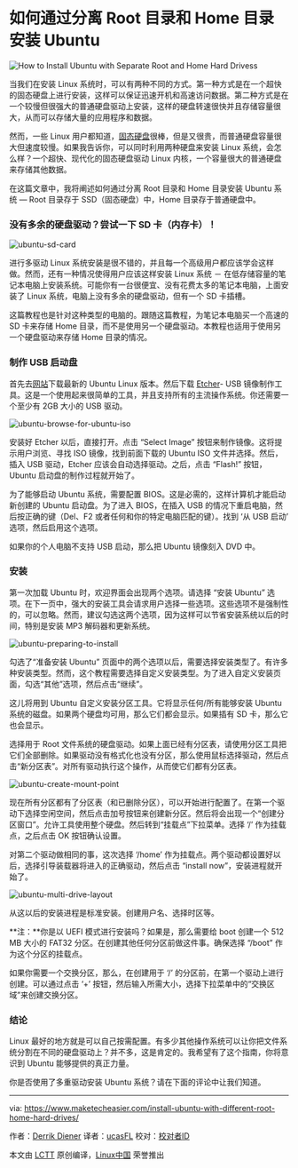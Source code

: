 
如何通过分离 Root 目录和 Home 目录安装 Ubuntu
============================================================


![](https://maketecheasier-2d0f.kxcdn.com/assets/uploads/2017/02/ubuntu-feature-image.jpg "How to Install Ubuntu with Separate Root and Home Hard Drivess")

当我们在安装 Linux 系统时，可以有两种不同的方式。第一种方式是在一个超快的固态硬盘上进行安装，这样可以保证迅速开机和高速访问数据。第二种方式是在一个较慢但很强大的普通硬盘驱动上安装，这样的硬盘转速很快并且存储容量很大，从而可以存储大量的应用程序和数据。

然而，一些 Linux 用户都知道，[固态硬盘][10]很棒，但是又很贵，而普通硬盘容量很大但速度较慢。如果我告诉你，可以同时利用两种硬盘来安装 Linux 系统，会怎么样？一个超快、现代化的固态硬盘驱动 Linux 内核，一个容量很大的普通硬盘来存储其他数据。

在这篇文章中，我将阐述如何通过分离 Root 目录和 Home 目录安装 Ubuntu 系统 — Root 目录存于 SSD（固态硬盘）中，Home 目录存于普通硬盘中。

### 没有多余的硬盘驱动？尝试一下 SD 卡（内存卡）！

 ![ubuntu-sd-card](https://maketecheasier-2d0f.kxcdn.com/assets/uploads/2017/02/ubuntu-sd-card.jpg "ubuntu-sd-card")

进行多驱动 Linux 系统安装是很不错的，并且每一个高级用户都应该学会这样做。然而，还有一种情况使得用户应该这样安装 Linux 系统 － 在低存储容量的笔记本电脑上安装系统。可能你有一台很便宜、没有花费太多的笔记本电脑，上面安装了 Linux 系统，电脑上没有多余的硬盘驱动，但有一个 SD 卡插槽。

这篇教程也是针对这种类型的电脑的。跟随这篇教程，为笔记本电脑买一个高速的 SD 卡来存储 Home 目录，而不是使用另一个硬盘驱动。本教程也适用于使用另一个硬盘驱动来存储 Home 目录的情况。

### 制作 USB 启动盘

首先去[网站][11]下载最新的 Ubuntu Linux 版本。然后下载 [Etcher][12]- USB 镜像制作工具。这是一个使用起来很简单的工具，并且支持所有的主流操作系统。你还需要一个至少有 2GB 大小的 USB 驱动。

 ![ubuntu-browse-for-ubuntu-iso](https://maketecheasier-2d0f.kxcdn.com/assets/uploads/2017/02/ubuntu-browse-for-ubuntu-iso.jpg "ubuntu-browse-for-ubuntu-iso")

安装好 Etcher 以后，直接打开。点击 “Select Image” 按钮来制作镜像。这将提示用户浏览、寻找 ISO 镜像，找到前面下载的 Ubuntu ISO 文件并选择。然后，插入 USB 驱动，Etcher 应该会自动选择驱动。之后，点击 “Flash!” 按钮，Ubuntu 启动盘的制作过程就开始了。 

为了能够启动 Ubuntu 系统，需要配置 BIOS。这是必需的，这样计算机才能启动新创建的 Ubuntu 启动盘。为了进入 BIOS，在插入 USB 的情况下重启电脑，然后按正确的键（Del、F2 或者任何和你的特定电脑匹配的键）。找到 ‘从 USB 启动’ 选项，然后启用这个选项。

如果你的个人电脑不支持 USB 启动，那么把 Ubuntu 镜像刻入 DVD 中。

### 安装

第一次加载 Ubuntu 时，欢迎界面会出现两个选项。请选择 “安装 Ubuntu” 选项。在下一页中，强大的安装工具会请求用户选择一些选项。这些选项不是强制性的，可以忽略。然而，建议勾选这两个选项，因为这样可以节省安装系统以后的时间，特别是安装 MP3 解码器和更新系统。

 ![ubuntu-preparing-to-install](https://maketecheasier-2d0f.kxcdn.com/assets/uploads/2017/02/ubuntu-preparing-to-install.jpg "ubuntu-preparing-to-install")

勾选了“准备安装 Ubuntu” 页面中的两个选项以后，需要选择安装类型了。有许多种安装类型。然而，这个教程需要选择自定义安装类型。为了进入自定义安装页面，勾选“其他”选项，然后点击“继续”。

这儿将用到 Ubuntu 自定义安装分区工具。它将显示任何/所有能够安装 Ubuntu 系统的磁盘。如果两个硬盘均可用，那么它们都会显示。如果插有 SD 卡，那么它也会显示。

选择用于 Root 文件系统的硬盘驱动。如果上面已经有分区表，请使用分区工具把它们全部删除。如果驱动没有格式化也没有分区，那么使用鼠标选择驱动，然后点击“新分区表”。对所有驱动执行这个操作，从而使它们都有分区表。

 ![ubuntu-create-mount-point](https://maketecheasier-2d0f.kxcdn.com/assets/uploads/2017/02/ubuntu-create-mount-point.jpg "ubuntu-create-mount-point")

现在所有分区都有了分区表（和已删除分区），可以开始进行配置了。在第一个驱动下选择空闲空间，然后点击加号按钮来创建新分区。然后将会出现一个“创建分区窗口”。允许工具使用整个硬盘。然后转到“挂载点”下拉菜单。选择 ‘/’ 作为挂载点，之后点击 OK 按钮确认设置。

对第二个驱动做相同的事，这次选择 ‘/home’ 作为挂载点。两个驱动都设置好以后，选择引导装载器将进入的正确驱动，然后点击 “install now”，安装进程就开始了。

 ![ubuntu-multi-drive-layout](https://maketecheasier-2d0f.kxcdn.com/assets/uploads/2017/02/ubuntu-multi-drive-layout.jpg "ubuntu-multi-drive-layout")

从这以后的安装进程是标准安装。创建用户名、选择时区等。

**注：**你是以 UEFI 模式进行安装吗？如果是，那么需要给 boot 创建一个 512 MB 大小的 FAT32 分区。在创建其他任何分区前做这件事。确保选择 “/boot” 作为这个分区的挂载点。

如果你需要一个交换分区，那么，在创建用于 ‘/’ 的分区前，在第一个驱动上进行创建。可以通过点击 ‘+’ 按钮，然后输入所需大小，选择下拉菜单中的“交换区域”来创建交换分区。

### 结论

Linux 最好的地方就是可以自己按需配置。有多少其他操作系统可以让你把文件系统分割在不同的硬盘驱动上？并不多，这是肯定的。我希望有了这个指南，你将意识到 Ubuntu 能够提供的真正力量。

你是否使用了多重驱动安装 Ubuntu 系统？请在下面的评论中让我们知道。

--------------------------------------------------------------------------------

via: https://www.maketecheasier.com/install-ubuntu-with-different-root-home-hard-drives/

作者：[Derrik Diener][a]
译者：[ucasFL](https://github.com/ucasFL)
校对：[校对者ID](https://github.com/校对者ID)

本文由 [LCTT](https://github.com/LCTT/TranslateProject) 原创编译，[Linux中国](https://linux.cn/) 荣誉推出

[a]:https://www.maketecheasier.com/author/derrikdiener/
[1]:https://www.maketecheasier.com/author/derrikdiener/
[2]:https://www.maketecheasier.com/install-ubuntu-with-different-root-home-hard-drives/#respond
[3]:https://www.maketecheasier.com/category/linux-tips/
[4]:http://www.facebook.com/sharer.php?u=https%3A%2F%2Fwww.maketecheasier.com%2Finstall-ubuntu-with-different-root-home-hard-drives%2F
[5]:http://twitter.com/share?url=https%3A%2F%2Fwww.maketecheasier.com%2Finstall-ubuntu-with-different-root-home-hard-drives%2F&amp;text=How+to+Install+Ubuntu+with+Separate+Root+and+Home+Hard+Drives
[6]:mailto:?subject=How%20to%20Install%20Ubuntu%20with%20Separate%20Root%20and%20Home%20Hard%20Drives&amp;body=https%3A%2F%2Fwww.maketecheasier.com%2Finstall-ubuntu-with-different-root-home-hard-drives%2F
[7]:https://www.maketecheasier.com/byb-dimmable-eye-care-desk-lamp/
[8]:https://www.maketecheasier.com/download-appx-files-from-windows-store/
[9]:https://support.google.com/adsense/troubleshooter/1631343
[10]:http://www.maketecheasier.com/tag/ssd
[11]:http://ubuntu.com/download
[12]:https://etcher.io/
